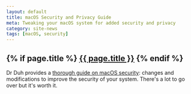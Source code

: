 ```yaml
---
layout: default
title: macOS Security and Privacy Guide
meta: Tweaking your macOS system for added security and privacy
category: site-news
tags: [macOS, security]
---
```

<h2 class="page.title">
  {% if page.title %}
      <a href="{{ site.baseurl }}{{ page.url }}">{{ page.title }}</a>
  {% endif %}
</h2>

Dr Duh provides a [thorough guide on macOS security](https://github.com/drduh/macOS-Security-and-Privacy-Guide): changes and modifications to improve the security of your system. There's a lot to go over but it's worth it.
